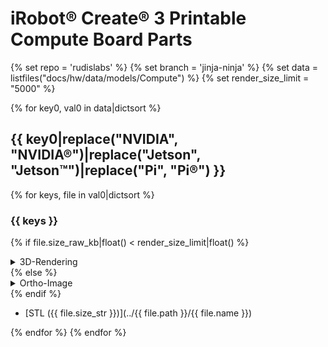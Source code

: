 # iRobot® Create® 3 Printable Compute Board Parts
{% set repo = 'rudislabs' %}
{% set branch = 'jinja-ninja' %}
{% set data = listfiles("docs/hw/data/models/Compute") %}
{% set render_size_limit = "5000" %}

{% for key0, val0 in data|dictsort %}
## {{ key0|replace("NVIDIA", "NVIDIA®")|replace("Jetson", "Jetson™")|replace("Pi", "Pi®") }}
  {% for keys, file in val0|dictsort %}
### {{ keys }}
{% if file.size_raw_kb|float() < render_size_limit|float() %}
<details>
  <summary>3D-Rendering</summary>

  <script src="https://embed.github.com/view/3d/{{ repo }}/create3_docs/{{ branch }}/docs/{{ file.path }}/{{ file.name }}"></script>

</details>
{% else %}
<details>
  <summary>Ortho-Image</summary>

  <img src="../../{{ file.path}}/{{ file.name|replace(file.extension, "png") }}"></img>

</details>
{% endif %}



* [STL ({{ file.size_str }})](../{{ file.path }}/{{ file.name }})

{% endfor %}
{% endfor %}

[^1]: All trademarks mentioned are the property of their respective owners.